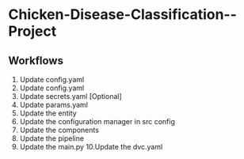 # Chicken-Disease-Classification--Project


## Workflows

1. Update config.yaml
2. Update config.yaml
3. Update secrets.yaml [Optional]
4. Update params.yaml
5. Update the entity
6. Update the configuration manager in src config
7. Update the components
8. Update the pipeline
9. Update the main.py
10.Update the dvc.yaml
